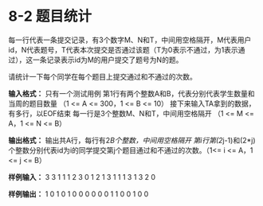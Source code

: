 # 8-2 题目统计

每一行代表一条提交记录，有3个数字M、N和T，中间用空格隔开，M代表用户id，N代表题号，T代表本次提交是否通过该题（T为0表示不通过，为1表示通过），这一条记录表示id为M的用户提交了题号为N的题。

请统计一下每个同学在每个题目上提交通过和不通过的次数。

**输入格式：**
只有一个测试用例
第1行有两个整数A和B，代表分别代表学生数量和当周的题目数量
（1 <= A <= 300，1 <= B <= 10）
接下来输入TA拿到的数据，有多行，以EOF结束
每一行是3个整数M、N和T，中间用空格隔开
（1 <= M <= A，1 <= N <= B）

**输出格式：**
输出共A行，每行有2*B个整数，中间用空格隔开
第i行第(2*j-1)和(2*j)个整数分别代表id为i的同学提交第j个题目通过和不通过的次数。（1<= i <= A，1 <= j <= B）

**样例输入：**
3 3
1 1 1
2 3 0
1 2 1
3 1 1
1 3 1
3 2 0

**样例输出：**
1 0 1 0 1 0
0 0 0 0 0 1
1 0 0 1 0 0